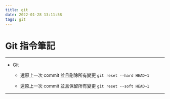 ```yaml
---
title: git
date: 2022-01-28 13:11:58
tags: git
---
```


# Git 指令筆記

-----
* Git
  * 還原上一次 commit 並且刪除所有變更
  `git reset --hard HEAD~1`

  * 還原上一次 commit 並且保留所有變更
  `git reset --soft HEAD~1`

-----